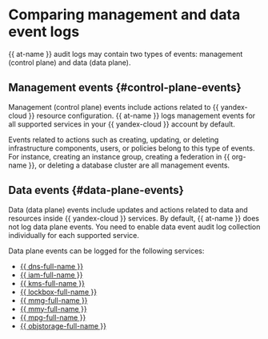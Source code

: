 # Comparing management and data event logs

{{ at-name }} audit logs may contain two types of events: management (control plane) and data (data plane).

## Management events {#control-plane-events}

Management (control plane) events include actions related to {{ yandex-cloud }} resource configuration. {{ at-name }} logs management events for all supported services in your {{ yandex-cloud }} account by default.

Events related to actions such as creating, updating, or deleting infrastructure components, users, or policies belong to this type of events. For instance, creating an instance group, creating a federation in {{ org-name }}, or deleting a database cluster are all management events.

## Data events {#data-plane-events}

Data (data plane) events include updates and actions related to data and resources inside {{ yandex-cloud }} services. By default, {{ at-name }} does not log data plane events. You need to enable data event audit log collection individually for each supported service.

Data plane events can be logged for the following services:

* [{{ dns-full-name }}](../../dns/)
* [{{ iam-full-name }}](../../iam/)
* [{{ kms-full-name }}](../../kms/)
* [{{ lockbox-full-name }}](../../lockbox/)
* [{{ mmg-full-name }}](../../managed-mongodb/)
* [{{ mmy-full-name }}](../../managed-mysql/)
* [{{ mpg-full-name }}](../../managed-postgresql/)
* [{{ objstorage-full-name }}](../../storage/)